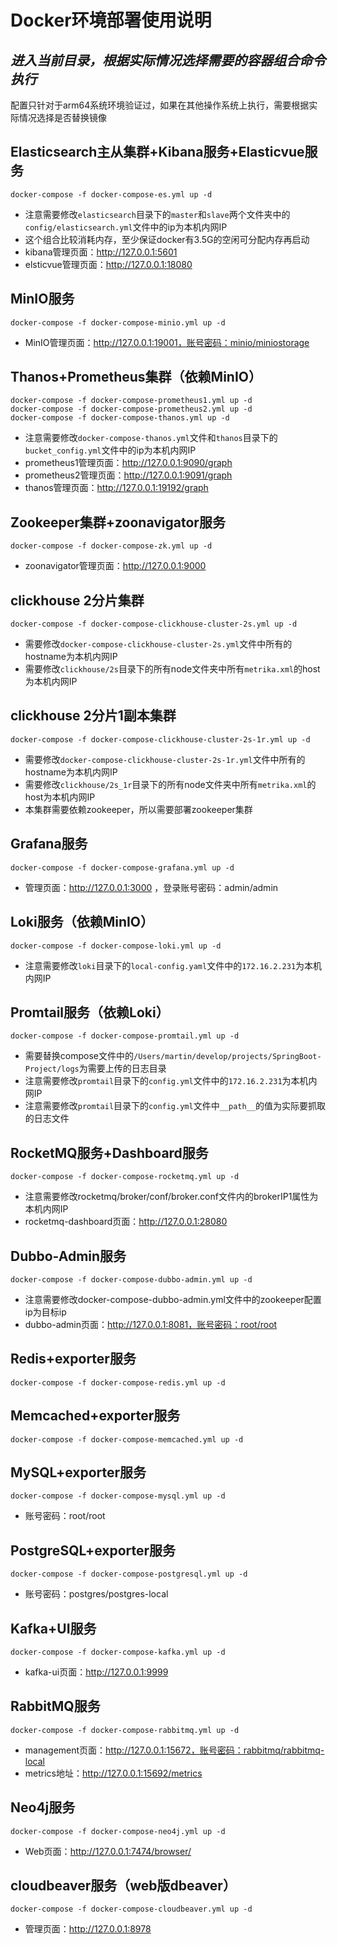 # Docker环境部署使用说明

## _进入当前目录，根据实际情况选择需要的容器组合命令执行_

配置只针对于arm64系统环境验证过，如果在其他操作系统上执行，需要根据实际情况选择是否替换镜像

## Elasticsearch主从集群+Kibana服务+Elasticvue服务

```
docker-compose -f docker-compose-es.yml up -d
```
- 注意需要修改`elasticsearch`目录下的`master`和`slave`两个文件夹中的`config/elasticsearch.yml`文件中的ip为本机内网IP
- 这个组合比较消耗内存，至少保证docker有3.5G的空闲可分配内存再启动
- kibana管理页面：http://127.0.0.1:5601
- elsticvue管理页面：http://127.0.0.1:18080

## MinIO服务

```
docker-compose -f docker-compose-minio.yml up -d
```
- MinIO管理页面：http://127.0.0.1:19001，账号密码：minio/miniostorage

## Thanos+Prometheus集群（依赖MinIO）

```
docker-compose -f docker-compose-prometheus1.yml up -d
docker-compose -f docker-compose-prometheus2.yml up -d
docker-compose -f docker-compose-thanos.yml up -d
```
- 注意需要修改`docker-compose-thanos.yml`文件和`thanos`目录下的`bucket_config.yml`文件中的ip为本机内网IP
- prometheus1管理页面：http://127.0.0.1:9090/graph
- prometheus2管理页面：http://127.0.0.1:9091/graph
- thanos管理页面：http://127.0.0.1:19192/graph

## Zookeeper集群+zoonavigator服务

```
docker-compose -f docker-compose-zk.yml up -d
```
- zoonavigator管理页面：http://127.0.0.1:9000

## clickhouse 2分片集群

```
docker-compose -f docker-compose-clickhouse-cluster-2s.yml up -d
```
- 需要修改`docker-compose-clickhouse-cluster-2s.yml`文件中所有的hostname为本机内网IP
- 需要修改`clickhouse/2s`目录下的所有node文件夹中所有`metrika.xml`的host为本机内网IP

## clickhouse 2分片1副本集群

```
docker-compose -f docker-compose-clickhouse-cluster-2s-1r.yml up -d
```
- 需要修改`docker-compose-clickhouse-cluster-2s-1r.yml`文件中所有的hostname为本机内网IP
- 需要修改`clickhouse/2s_1r`目录下的所有node文件夹中所有`metrika.xml`的host为本机内网IP
- 本集群需要依赖zookeeper，所以需要部署zookeeper集群

## Grafana服务

```
docker-compose -f docker-compose-grafana.yml up -d
```
- 管理页面：http://127.0.0.1:3000 ，登录账号密码：admin/admin

## Loki服务（依赖MinIO）

```
docker-compose -f docker-compose-loki.yml up -d
```
- 注意需要修改`loki`目录下的`local-config.yaml`文件中的`172.16.2.231`为本机内网IP

## Promtail服务（依赖Loki）

```
docker-compose -f docker-compose-promtail.yml up -d
```
- 需要替换compose文件中的`/Users/martin/develop/projects/SpringBoot-Project/logs`为需要上传的日志目录
- 注意需要修改`promtail`目录下的`config.yml`文件中的`172.16.2.231`为本机内网IP
- 注意需要修改`promtail`目录下的`config.yml`文件中`__path__`的值为实际要抓取的日志文件

## RocketMQ服务+Dashboard服务

```
docker-compose -f docker-compose-rocketmq.yml up -d
```
- 注意需要修改rocketmq/broker/conf/broker.conf文件内的brokerIP1属性为本机内网IP
- rocketmq-dashboard页面：http://127.0.0.1:28080

## Dubbo-Admin服务

```
docker-compose -f docker-compose-dubbo-admin.yml up -d
```
- 注意需要修改docker-compose-dubbo-admin.yml文件中的zookeeper配置ip为目标ip
- dubbo-admin页面：http://127.0.0.1:8081，账号密码：root/root

## Redis+exporter服务

```
docker-compose -f docker-compose-redis.yml up -d
```

## Memcached+exporter服务

```
docker-compose -f docker-compose-memcached.yml up -d
```

## MySQL+exporter服务

```
docker-compose -f docker-compose-mysql.yml up -d
```
- 账号密码：root/root

## PostgreSQL+exporter服务

```
docker-compose -f docker-compose-postgresql.yml up -d
```
- 账号密码：postgres/postgres-local

## Kafka+UI服务

```
docker-compose -f docker-compose-kafka.yml up -d
```
- kafka-ui页面：http://127.0.0.1:9999

## RabbitMQ服务

```
docker-compose -f docker-compose-rabbitmq.yml up -d
```
- management页面：http://127.0.0.1:15672，账号密码：rabbitmq/rabbitmq-local
- metrics地址：http://127.0.0.1:15692/metrics

## Neo4j服务

```
docker-compose -f docker-compose-neo4j.yml up -d
```
- Web页面：http://127.0.0.1:7474/browser/

## cloudbeaver服务（web版dbeaver）

```
docker-compose -f docker-compose-cloudbeaver.yml up -d
```
- 管理页面：http://127.0.0.1:8978